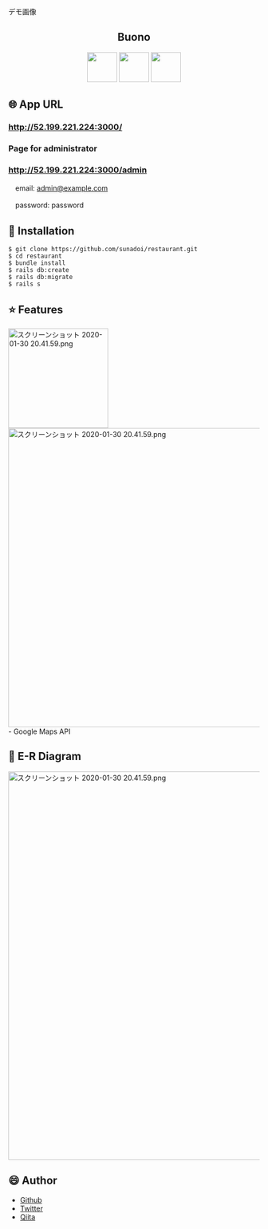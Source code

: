 デモ画像

<h2 align="center">Buono</h2>
<p align="center">
<a href="https://guides.rubyonrails.org/"><img src="https://qiita-image-store.s3.ap-northeast-1.amazonaws.com/0/543133/7a6c27cd-09cb-b9e7-7b1b-1cb56dfbee0c.png" height="60px;" /></a>
<a href="https://jquery.com/"><img src="https://user-images.githubusercontent.com/57832553/73933784-96712500-4920-11ea-974f-23b73e2c6113.png" height="60px;" /></a>
<a href="https://aws.amazon.com/jp/aws-jp-introduction/aws-jp-webinar-service-cut/"><img src="https://user-images.githubusercontent.com/57832553/73935917-fec20580-4924-11ea-9b42-36715e8d4ede.png" height="60px;" /></a>
</p>


## :globe_with_meridians: App URL

### **http://52.199.221.224:3000/**  
### Page for administrator
### **http://52.199.221.224:3000/admin**
　email: admin@example.com

　password: password

## :speech_balloon: Installation

```
$ git clone https://github.com/sunadoi/restaurant.git
$ cd restaurant
$ bundle install
$ rails db:create
$ rails db:migrate
$ rails s
```

## :star: Features

<img width="200" alt="スクリーンショット 2020-01-30 20.41.59.png" src="https://user-images.githubusercontent.com/57832553/74078773-da277400-4a71-11ea-9f6c-ff08f741c9ad.png">
<img width="600" alt="スクリーンショット 2020-01-30 20.41.59.png" src="https://user-images.githubusercontent.com/57832553/74079780-6db37180-4a7f-11ea-9f43-d094491ab80f.gif">
- Google Maps API


## :eyes: E-R Diagram

<img width="779" alt="スクリーンショット 2020-01-30 20.41.59.png" src="https://qiita-image-store.s3.ap-northeast-1.amazonaws.com/0/543133/2b526035-c95a-8cff-9881-3852a9b4a721.png">


## :smile: Author
- <a href="https://github.com/sunadoi/card_management">Github</a>
- <a href="https://twitter.com/suna_tech">Twitter</a>
- <a href="https://qiita.com/y-suna">Qiita</a>
